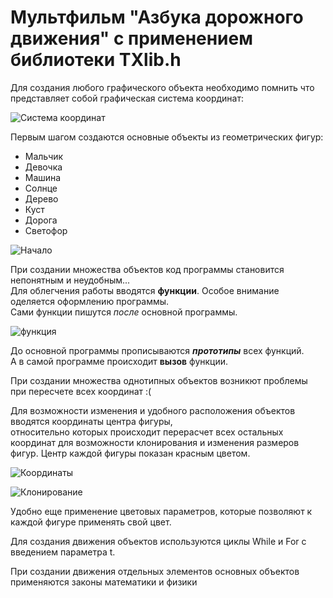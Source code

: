 # Мультфильм "Азбука дорожного движения" с применением библиотеки TXlib.h

Для создания любого графического объекта необходимо помнить что представляет собой графическая система координат:

![Система координат](https://user-images.githubusercontent.com/82168961/114581330-0bfd2180-9c99-11eb-9a20-3c0a84e67a65.png)

Первым шагом создаются основные объекты из геометрических фигур:
* Мальчик
* Девочка
* Машина
* Солнце
* Дерево
* Куст
* Дорога
* Светофор

![Начало](https://user-images.githubusercontent.com/82168961/114427872-f58d9200-9bd4-11eb-9a7c-78a9481839b4.JPG)

При создании множества объектов код программы становится непонятным и неудобным...  
Для облегчения работы вводятся **функции**. Особое внимание оделяется оформлению программы.  
Сами функции пишутся *после* основной программы.

![функция](https://user-images.githubusercontent.com/82168961/114584978-9dba5e00-9c9c-11eb-8cae-6335bc0cec45.JPG)

До основной программы прописываются **_прототипы_** всех функций.  
А в самой программе происходит **вызов** функции.

При создании множества однотипных объектов возникют проблемы при пересчете всех координат :(

Для возможности изменения и удобного расположения объектов вводятся координаты центра фигуры,  
относительно которых происходит перерасчет всех остальных координат для возможности клонирования и изменения размеров фигур. 
Центр каждой фигуры показан красным цветом.

![Координаты](https://user-images.githubusercontent.com/82168961/114586465-238ad900-9c9e-11eb-8255-63b780783983.jpg)

![Клонирование](https://user-images.githubusercontent.com/82168961/114587307-f854b980-9c9e-11eb-9b9d-3c83ec030d71.JPG)

Удобно еще применение цветовых параметров, которые позволяют к каждой фигуре применять свой цвет.


Для создания движения объектов используются циклы While и For c введением параметра t.

При создании движения отдельных элементов основных объектов применяются законы математики и физики



